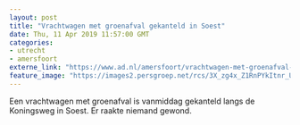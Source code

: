 ```yaml
---
layout: post
title: "Vrachtwagen met groenafval gekanteld in Soest"
date: Thu, 11 Apr 2019 11:57:00 GMT
categories: 
- utrecht 
- amersfoort 
externe_link: "https://www.ad.nl/amersfoort/vrachtwagen-met-groenafval-gekanteld-in-soest~a42838ad/"
feature_image: "https://images2.persgroep.net/rcs/3X_zg4x_Z1RnPYkItnr_U7p1YGM/diocontent/145306654/_fitwidth/400/?appId=21791a8992982cd8da851550a453bd7f&quality=0.7"
---
```


Een vrachtwagen met groenafval is vanmiddag gekanteld langs de Koningsweg in Soest. Er raakte niemand gewond.
